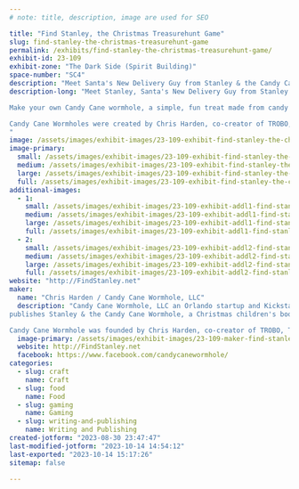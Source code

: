 ```yaml
---
# note: title, description, image are used for SEO

title: "Find Stanley, the Christmas Treasurehunt Game"
slug: find-stanley-the-christmas-treasurehunt-game
permalink: /exhibits/find-stanley-the-christmas-treasurehunt-game/
exhibit-id: 23-109
exhibit-zone: "The Dark Side (Spirit Building)"
space-number: "SC4"
description: "Meet Santa's New Delivery Guy from Stanley & the Candy Cane Wormhole & make a holiday candy treat!"
description-long: "Meet Stanley, Santa's New Delivery Guy from Stanley & the Candy Cane Wormhole!  See copies of the book launched last year on Kickstarter and see Stanley's new game, Find Stanley, The Christmas Treasurehunt Game.  Stanley plush toys are now a part of the fun! 

Make your own Candy Cane wormhole, a simple, fun treat made from candy canes, Hershey's chocolate kisses, and marshmallows!  Free for all ages!

Candy Cane Wormholes were created by Chris Harden, co-creator of TROBO, The Storytelling Robot, a Shark Tank success and former Maker Faire award winner.  Talk with Chris about the process of making books, games, plush toys, marketing and sales, etc.  Chris has published children's books, comic books, business books, and has spent much of his career helping to make video games for EA SPORTS, TROBO, and now works at Unity (a beloved engine for indy publishers).  He's been an inventor all his life 
"
image: /assets/images/exhibit-images/23-109-exhibit-find-stanley-the-christmas-treasurehunt-game-43-findstanleyandccwhbook-reva-splashad-5677-large.jpg
image-primary: 
  small: /assets/images/exhibit-images/23-109-exhibit-find-stanley-the-christmas-treasurehunt-game-43-findstanleyandccwhbook-reva-splashad-5677-small.jpg
  medium: /assets/images/exhibit-images/23-109-exhibit-find-stanley-the-christmas-treasurehunt-game-43-findstanleyandccwhbook-reva-splashad-5677-medium.jpg
  large: /assets/images/exhibit-images/23-109-exhibit-find-stanley-the-christmas-treasurehunt-game-43-findstanleyandccwhbook-reva-splashad-5677-large.jpg
  full: /assets/images/exhibit-images/23-109-exhibit-find-stanley-the-christmas-treasurehunt-game-43-findstanleyandccwhbook-reva-splashad-5677-full.jpg
additional-images: 
  - 1:
    small: /assets/images/exhibit-images/23-109-exhibit-addl1-find-stanley-the-christmas-treasurehunt-game-chrishardenwithccwh-webres-takenbychrisharden-small.png
    medium: /assets/images/exhibit-images/23-109-exhibit-addl1-find-stanley-the-christmas-treasurehunt-game-chrishardenwithccwh-webres-takenbychrisharden-medium.png
    large: /assets/images/exhibit-images/23-109-exhibit-addl1-find-stanley-the-christmas-treasurehunt-game-chrishardenwithccwh-webres-takenbychrisharden-large.png
    full: /assets/images/exhibit-images/23-109-exhibit-addl1-find-stanley-the-christmas-treasurehunt-game-chrishardenwithccwh-webres-takenbychrisharden-full.png
  - 2:
    small: /assets/images/exhibit-images/23-109-exhibit-addl2-find-stanley-the-christmas-treasurehunt-game-candywormhole-cottoncandy-small-small.jpg
    medium: /assets/images/exhibit-images/23-109-exhibit-addl2-find-stanley-the-christmas-treasurehunt-game-candywormhole-cottoncandy-small-medium.jpg
    large: /assets/images/exhibit-images/23-109-exhibit-addl2-find-stanley-the-christmas-treasurehunt-game-candywormhole-cottoncandy-small-large.jpg
    full: /assets/images/exhibit-images/23-109-exhibit-addl2-find-stanley-the-christmas-treasurehunt-game-candywormhole-cottoncandy-small-full.jpg
website: "http://FindStanley.net"
maker: 
  name: "Chris Harden / Candy Cane Wormhole, LLC"
  description: "Candy Cane Wormhole, LLC an Orlando startup and Kickstarter success, 
publishes Stanley & the Candy Cane Wormhole, a Christmas children's book.  It also manufactures Find Stanley, A Christmas Treasurehunt Game and makes a free version available for schools called Find Stanley, A Christmas Treasurehunt Game for Schools!

Candy Cane Wormhole was founded by Chris Harden, co-creator of TROBO, The Storytelling Robot, a Sharktank success and former Maker Faire award winner."
  image-primary: /assets/images/exhibit-images/23-109-maker-find-stanley-the-christmas-treasurehunt-game-findstanleyandccwhbook-reva-splashad-medium.jpg
  website: http://FindStanley.net
  facebook: https://www.facebook.com/candycanewormhole/
categories: 
  - slug: craft
    name: Craft
  - slug: food
    name: Food
  - slug: gaming
    name: Gaming
  - slug: writing-and-publishing
    name: Writing and Publishing
created-jotform: "2023-08-30 23:47:47"
last-modified-jotform: "2023-10-14 14:54:12"
last-exported: "2023-10-14 15:17:26"
sitemap: false

---
```

